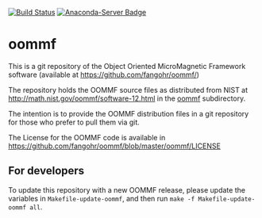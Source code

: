 [![Build Status](https://travis-ci.org/fangohr/oommf.svg?branch=master)](https://travis-ci.org/fangohr/oommf)
[![Anaconda-Server Badge](https://anaconda.org/conda-forge/oommf/badges/version.svg)](https://anaconda.org/conda-forge/oommf)

# oommf

This is a git repository of the Object Oriented MicroMagnetic Framework software 
(available at https://github.com/fangohr/oommf/)

The repository holds the OOMMF source files as distributed from NIST at 
http://math.nist.gov/oommf/software-12.html in the [oommf](https://github.com/fangohr/oommf/tree/master/oommf) subdirectory.

The intention is to provide the OOMMF distribution files in a git repository for those who prefer to pull them via git.

The License for the OOMMF code is available in https://github.com/fangohr/oommf/blob/master/oommf/LICENSE



## For developers

To update this repository with a new OOMMF release, please update the variables in
`Makefile-update-oommf`, and then run `make -f Makefile-update-oommf all`.

